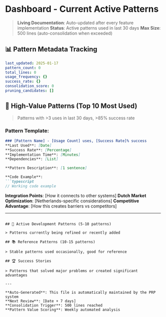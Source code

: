 # Dashboard - Current Active Patterns

> **Living Documentation**: Auto-updated after every feature implementation
> **Status**: Active patterns used in last 30 days
> **Max Size**: 500 lines (auto-consolidation when exceeded)

## 📊 Pattern Metadata Tracking

```yaml
last_updated: 2025-01-17
pattern_count: 0
total_lines: 0
usage_frequency: {}
success_rate: {}
consolidation_score: 0
pruning_candidates: []
```

## 🎯 High-Value Patterns (Top 10 Most Used)

> Patterns with >3 uses in last 30 days, >85% success rate

### Pattern Template:
```markdown
### [Pattern Name] - [Usage Count] uses, [Success Rate]% success
**Last Used**: [Date]
**Success Rate**: [Percentage]
**Implementation Time**: [Minutes]
**Dependencies**: [List]

**Pattern Description**: [1 sentence]

**Code Example**:
```typescript
// Working code example
```

**Integration Points**: [How it connects to other systems]
**Dutch Market Optimization**: [Netherlands-specific considerations]
**Competitive Advantage**: [How this creates barriers vs competitors]

---
```

## 🔄 Active Development Patterns (5-10 patterns)

> Patterns currently being refined or recently added

## 📚 Reference Patterns (10-15 patterns)

> Stable patterns used occasionally, good for reference

## 🏆 Success Stories

> Patterns that solved major problems or created significant advantages

---

**Auto-Generated**: This file is automatically maintained by the PRP system
**Next Review**: [Date + 7 days]
**Consolidation Trigger**: 500 lines reached
**Pattern Value Scoring**: Weekly automated analysis